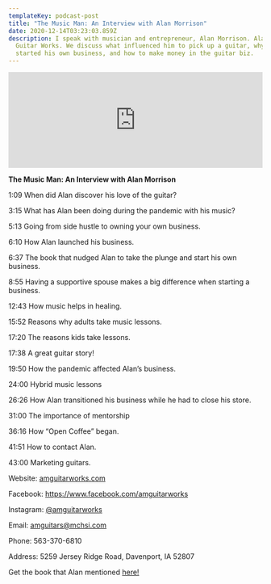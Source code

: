 ```yaml
---
templateKey: podcast-post
title: "The Music Man: An Interview with Alan Morrison"
date: 2020-12-14T03:23:03.859Z
description: I speak with musician and entrepreneur, Alan Morrison. Alan owns AM
  Guitar Works. We discuss what influenced him to pick up a guitar, why he
  started his own business, and how to make money in the guitar biz.
---
```

<iframe src='https://share.zencast.fm/embed/episode/bc22f86a-31b8-4668-878a-ba10bffebef0' width='100%' height='190' frameborder='0' scrolling='no' seamless='true' style='width: 100vw; max-width:100%; height:190px;'></iframe>

**The Music Man: An Interview with Alan Morrison**

1:09 When did Alan discover his love of the guitar?

3:15 What has Alan been doing during the pandemic with his music?

5:13 Going from side hustle to owning your own business.

6:10 How Alan launched his business.

6:37 The book that nudged Alan to take the plunge and start his own business.

8:55 Having a supportive spouse makes a big difference when starting a business.

12:43 How music helps in healing.

15:52 Reasons why adults take music lessons.

17:20 The reasons kids take lessons.

17:38 A great guitar story!

19:50 How the pandemic affected Alan’s business.

24:00 Hybrid music lessons

26:26 How Alan transitioned his business while he had to close his store.

31:00 The importance of mentorship

36:16 How “Open Coffee” began.

41:51 How to contact Alan.

43:00 Marketing guitars.

Website: [amguitarworks.com](https://amguitarworks.com)

Facebook: <https://www.facebook.com/amguitarworks>

Instagram: [@amguitarworks](www.instagram.com/amguitarworks)

Email: [amguitars@mchsi.com](mailto:amguitars@mchsi.com)

Phone: 563-370-6810

Address: 5259 Jersey Ridge Road, Davenport, IA 52807

Get the book that Alan mentioned [here!](https://lswellnessqc.com/podcast/equipment-and-tools)